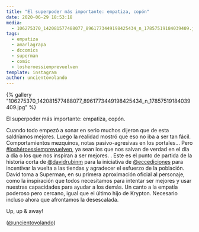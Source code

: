 ```yaml
---
title: "El superpoder más importante: empatiza, copón"
date: 2020-06-29 18:53:18
media: 
  - 106275370_142081577488077_8961773449198425434_n_17857519184039409.jpg
tags: 
  - empatiza
  - amarlagrapa
  - dccomics
  - superman
  - comic
  - losheroessiemprevuelven
template: instagram
author: uncientovolando
---
```


{% gallery "106275370_142081577488077_8961773449198425434_n_17857519184039409.jpg" %}

El superpoder más importante: empatiza, copón.

Cuando todo empezó a sonar en serio muchos dijeron que de esta saldríamos mejores. Luego la realidad mostró que eso no iba a ser tan fácil. Comportamientos mezquinos, notas pasivo-agresivas en los portales... Pero [#loshéroessiemprevuelven](/tags/losheroessiemprevuelven), ya sean los que nos salvan de verdad en el día a día o los que nos inspiran a ser mejores. .
Este es el punto de partida de la historia corta de [@davidrubinm](https://instagram.com/davidrubinm) para la iniciativa de [@eccediciones](https://instagram.com/eccediciones) para incentivar la vuelta a las tiendas y agradecer el esfuerzo de la población. David toma a Superman, en su primera aproximación oficial al personaje, como la inspiración que todos necesitamos para intentar ser mejores y usar nuestras capacidades para ayudar a los demás. Un canto a la empatía poderoso pero cercano, igual que el último hijo de Krypton. Necesario incluso ahora que afrontamos la desescalada.

Up, up & away!

([@uncientovolando](https://instagram.com/uncientovolando))
